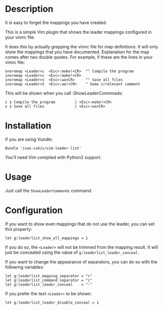 Description
===========

It is easy to forget the mappings you have created.

This is a simple Vim plugin that shows the leader mappings configured
in your vimrc file.

It does this by actually grepping the vimrc file for map definitions.
It will only show the mappings that you have documented. Explanation for the
map comes after two double quotes. For example, if these are the lines in
your vimrc file:

    nnoremap <Leader>c  <Esc>:make!<CR>  "" Compile the program
    inoremap <Leader>c  <Esc>:make!<CR>
    inoremap <Leader>s  <Esc>:wa<CR>     "" Save all files
    inoremap <Leader>S  <Esc>:wa!<CR>    " Some irrelevant comment

This will be shown when you call :ShowLeaderCommnads:

    c ❯ Compile the program         | <Esc>:make!<CR>
    s ❯ Save all files              | <Esc>:wa<CR>


Installation
============

If you are using Vundle:

    Bundle 'ivan-cukic/vim-leader-list'

You'll need Vim compiled with Python2 support.


Usage
=====

Just call the `ShowLeaderCommands` command.


Configuration
=============

If you want to show even mappings that do not use the leader,
you can set this property:

    let g:leaderlist_show_all_mappings = 1

If you do so, the `<Leader>` will not be trimmed from the mapping result.
It will just be concealed using the value of `g:leaderlist_leader_conceal`.

If you want to change the appearance of separators,
you can do so with the following variables:

    let g:leaderlist_mapping_separator = ">"
    let g:leaderlist_command_separator = "|"
    let g:leaderlist_leader_conceal    = "·"

If you prefer the text `<Leader>` to be shown:

    let g:leaderlist_leader_disable_conceal = 1

